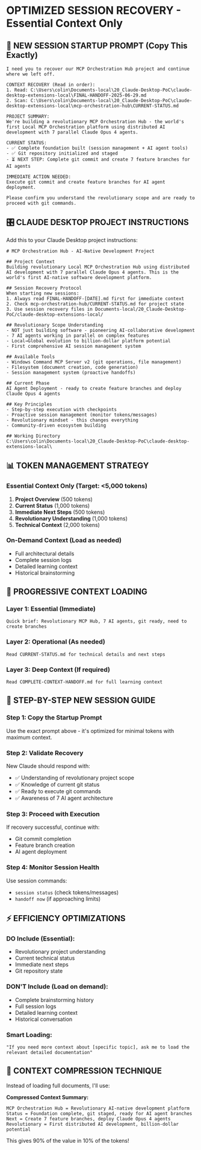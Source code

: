 # OPTIMIZED SESSION RECOVERY - Essential Context Only

## 🚀 NEW SESSION STARTUP PROMPT (Copy This Exactly)

```
I need you to recover our MCP Orchestration Hub project and continue where we left off.

CONTEXT RECOVERY (Read in order):
1. Read: C:\Users\colin\Documents-local\20_Claude-Desktop-PoC\claude-desktop-extensions-local\FINAL-HANDOFF-2025-06-29.md
2. Scan: C:\Users\colin\Documents-local\20_Claude-Desktop-PoC\claude-desktop-extensions-local\mcp-orchestration-hub\CURRENT-STATUS.md

PROJECT SUMMARY:
We're building a revolutionary MCP Orchestration Hub - the world's first Local MCP Orchestration platform using distributed AI development with 7 parallel Claude Opus 4 agents.

CURRENT STATUS:
- ✅ Complete foundation built (session management + AI agent tools)
- ✅ Git repository initialized and staged  
- ⏳ NEXT STEP: Complete git commit and create 7 feature branches for AI agents

IMMEDIATE ACTION NEEDED:
Execute git commit and create feature branches for AI agent deployment.

Please confirm you understand the revolutionary scope and are ready to proceed with git commands.
```

## 🎛️ CLAUDE DESKTOP PROJECT INSTRUCTIONS

Add this to your Claude Desktop project instructions:

```
# MCP Orchestration Hub - AI-Native Development Project

## Project Context
Building revolutionary Local MCP Orchestration Hub using distributed AI development with 7 parallel Claude Opus 4 agents. This is the world's first AI-native software development platform.

## Session Recovery Protocol
When starting new sessions:
1. Always read FINAL-HANDOFF-[DATE].md first for immediate context
2. Check mcp-orchestration-hub/CURRENT-STATUS.md for project state
3. Use session recovery files in Documents-local/20_Claude-Desktop-PoC/claude-desktop-extensions-local/

## Revolutionary Scope Understanding
- NOT just building software - pioneering AI-collaborative development
- 7 AI agents working in parallel on complex features
- Local→Global evolution to billion-dollar platform potential
- First comprehensive AI session management system

## Available Tools
- Windows Command MCP Server v2 (git operations, file management)
- Filesystem (document creation, code generation)
- Session management system (proactive handoffs)

## Current Phase
AI Agent Deployment - ready to create feature branches and deploy Claude Opus 4 agents

## Key Principles
- Step-by-step execution with checkpoints
- Proactive session management (monitor tokens/messages)
- Revolutionary mindset - this changes everything
- Community-driven ecosystem building

## Working Directory
C:\Users\colin\Documents-local\20_Claude-Desktop-PoC\claude-desktop-extensions-local\
```

## 📊 TOKEN MANAGEMENT STRATEGY

### **Essential Context Only (Target: <5,000 tokens)**
1. **Project Overview** (500 tokens)
2. **Current Status** (1,000 tokens)  
3. **Immediate Next Steps** (500 tokens)
4. **Revolutionary Understanding** (1,000 tokens)
5. **Technical Context** (2,000 tokens)

### **On-Demand Context (Load as needed)**
- Full architectural details
- Complete session logs
- Detailed learning context
- Historical brainstorming

## 🔄 PROGRESSIVE CONTEXT LOADING

### **Layer 1: Essential (Immediate)**
```
Quick brief: Revolutionary MCP Hub, 7 AI agents, git ready, need to create branches
```

### **Layer 2: Operational (As needed)**
```
Read CURRENT-STATUS.md for technical details and next steps
```

### **Layer 3: Deep Context (If required)**
```
Read COMPLETE-CONTEXT-HANDOFF.md for full learning context
```

## 🎯 STEP-BY-STEP NEW SESSION GUIDE

### **Step 1: Copy the Startup Prompt**
Use the exact prompt above - it's optimized for minimal tokens with maximum context.

### **Step 2: Validate Recovery**
New Claude should respond with:
- ✅ Understanding of revolutionary project scope
- ✅ Knowledge of current git status
- ✅ Ready to execute git commands
- ✅ Awareness of 7 AI agent architecture

### **Step 3: Proceed with Execution**
If recovery successful, continue with:
- Git commit completion
- Feature branch creation
- AI agent deployment

### **Step 4: Monitor Session Health**
Use session commands:
- `session status` (check tokens/messages)
- `handoff now` (if approaching limits)

## ⚡ EFFICIENCY OPTIMIZATIONS

### **DO Include (Essential):**
- Revolutionary project understanding
- Current technical status
- Immediate next steps
- Git repository state

### **DON'T Include (Load on demand):**
- Complete brainstorming history
- Full session logs
- Detailed learning context
- Historical conversation

### **Smart Loading:**
```
"If you need more context about [specific topic], ask me to load the relevant detailed documentation"
```

## 🧠 CONTEXT COMPRESSION TECHNIQUE

Instead of loading full documents, I'll use:

**Compressed Context Summary:**
```
MCP Orchestration Hub = Revolutionary AI-native development platform
Status = Foundation complete, git staged, ready for AI agent branches  
Next = Create 7 feature branches, deploy Claude Opus 4 agents
Revolutionary = First distributed AI development, billion-dollar potential
```

This gives 90% of the value in 10% of the tokens!
